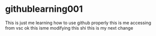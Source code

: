 # githublearning001
This is just me learning how to use github properly
this is me accessing from vsc
ok this isme modifying this shi
this is my next change
